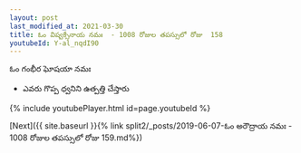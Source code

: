 ```yaml
---
layout: post
last_modified_at: 2021-03-30
title: ఓం విష్వక్సేనాయ నమః  - 1008 రోజుల తపస్సులో రోజు  158
youtubeId: Y-al_nqdI90
---
```

 
 
 ఓం గంభీర ఘోషయా నమః  
 
 -  ఎవరు గొప్ప ధ్వనిని ఉత్పత్తి చేస్తారు 
 
  
 
  
 
 
 
 
 
 


{% include youtubePlayer.html id=page.youtubeId %}
 
[Next]({{ site.baseurl }}{% link  split2/_posts/2019-06-07-ఓం అరౌద్రాయ నమః  - 1008 రోజుల తపస్సులో రోజు  159.md%})
 
